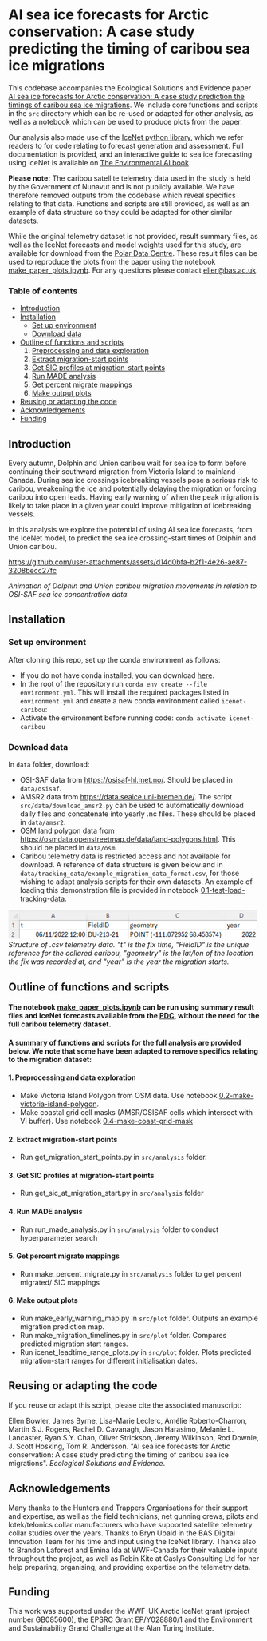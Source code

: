 # AI sea ice forecasts for Arctic conservation: A case study predicting the timing of caribou sea ice migrations
This codebase accompanies the Ecological Solutions and Evidence paper [AI sea ice forecasts for Arctic conservation: A case study prediction the timings of caribou sea ice migrations](link). We include core functions and scripts in the `src` directory which can be re-used or adapted for other analysis, as well as a notebook which can be used to produce plots from the paper.

Our analysis also made use of the [IceNet python library](https://github.com/icenet-ai/icenet), which we refer readers to for code relating to forecast generation and assessment. Full documentation is provided, and an interactive guide to sea ice forecasting using IceNet is available on [The Environmental AI book](https://acocac.github.io/environmental-ai-book/polar/modelling/polar-modelling-icenet.html).

**Please note:** The caribou satellite telemetry data used in the study is held by the Government of Nunavut and is not publicly available. We have therefore removed outputs from the codebase which reveal specifics relating to that data. Functions and scripts are still provided, as well as an example of data structure so they could be adapted for other similar datasets. 

While the original telemetry dataset is not provided, result summary files, as well as the IceNet forecasts and model weights used for this study, are available for download from the [Polar Data Centre](https://doi.org/10.5285/8738b3cb-52c7-4b36-aa6d-6e15c0b46ba4). These result files can be used to reproduce the plots from the paper using the notebook [make_paper_plots.ipynb](make_paper_plots.ipynb). For any questions please contact eller@bas.ac.uk.


### Table of contents

<!-- TOC -->
* [Introduction](#introduction)
* [Installation](#installation)
    * [Set up environment](#setup)
    * [Download data](#download)
* [Outline of functions and scripts](#outline)
    1. [Preprocessing and data exploration](#preprocessing)
    2. [Extract migration-start points](#migration-start)
    3. [Get SIC profiles at migration-start points](#sic-profiles)
    4. [Run MADE analysis](#made-analysis)
    5. [Get percent migrate mappings](#percent-migrate)
    6. [Make output plots](#output-plots)
* [Reusing or adapting the code](#reuse)
* [Acknowledgements](#acknowledgements)
* [Funding](#funding)
<!-- TOC -->

## Introduction <a name="introduction"></a>
Every autumn, Dolphin and Union caribou wait for sea ice to form before continuing their southward migration from Victoria Island to mainland Canada. During sea ice crossings icebreaking vessels pose a serious risk to caribou, weakening the ice and potentially delaying the migration or forcing caribou into open leads. Having early warning of when the peak migration is likely to take place in a given year could improve mitigation of icebreaking vessels.

In this analysis we explore the potential of using AI sea ice forecasts, from the IceNet model, to predict the sea ice crossing-start times of Dolphin and Union caribou.

https://github.com/user-attachments/assets/d14d0bfa-b2f1-4e26-ae87-3208becc27fc

*Animation of Dolphin and Union caribou migration movements in relation to OSI-SAF sea ice concentration data.*



## Installation <a name="installation"></a>
### Set up environment <a name="setup"></a>
After cloning this repo, set up the conda environment as follows:
* If you do not have conda installed, you can download [here](https://docs.conda.io/projects/conda/en/latest/user-guide/install/index.html). 
* In the root of the repository run `conda env create --file environment.yml`.
This will install the required packages listed in `environment.yml` and create a new conda environment called `icenet-caribou`: 
* Activate the environment before running code: `conda activate icenet-caribou`

### Download data <a name="download"></a>
In `data` folder, download:
* OSI-SAF data from https://osisaf-hl.met.no/. Should be placed in `data/osisaf`. 
* AMSR2 data from https://data.seaice.uni-bremen.de/. The script `src/data/download_amsr2.py` can be used to automatically download daily files and concatenate into yearly .nc files. These should be placed in `data/amsr2`. 
* OSM land polygon data from https://osmdata.openstreetmap.de/data/land-polygons.html. This should be placed in `data/osm`. 
* Caribou telemetry data is restricted access and not available for download. A reference of data structure is given below and in `data/tracking_data/example_migration_data_format.csv`, for those wishing to adapt analysis scripts for their own datasets. An example of loading this demonstration file is provided in notebook [0.1-test-load-tracking-data](notebooks/0.2-test-load-tracking-data.ipynb). 


<p align="left">
  <img src="./graphics/example_csv_image.png" alt="csv example" width="500">
  <br>
  <em>Structure of .csv telemetry data. "t" is the fix time, "FieldID" is the unique reference for the collared caribou, "geometry" is the lat/lon of the location the fix was recorded at, and "year" is the year the migration starts.</em>
</p>


## Outline of functions and scripts <a name="outline"></a>

#### The notebook [make_paper_plots.ipynb](make_paper_plots.ipynb) can be run using summary result files and IceNet forecasts available from the [PDC](https://doi.org/10.5285/8738b3cb-52c7-4b36-aa6d-6e15c0b46ba4), without the need for the full caribou telemetry dataset. 

#### A summary of functions and scripts for the full analysis are provided below. We note that some have been adapted to remove specifics relating to the migration dataset:

#### 1. Preprocessing and data exploration <a name="preprocessing"></a>
* Make Victoria Island Polygon from OSM data. Use notebook [0.2-make-victoria-island-polygon](notebooks/0.2-make-victoria-island-polygon.ipynb). 
* Make coastal grid cell masks (AMSR/OSISAF cells which intersect with VI buffer). Use notebook [0.4-make-coast-grid-mask](notebooks/0.4-make-coast-grid-mask.ipynb)

#### 2. Extract migration-start points <a name="migration-start"></a>
* Run get_migration_start_points.py in `src/analysis` folder. 

#### 3. Get SIC profiles at migration-start points <a name="sic-profiles"></a>
* Run get_sic_at_migration_start.py in `src/analysis` folder

#### 4. Run MADE analysis <a name="made-analysis"></a>
* Run run_made_analysis.py in `src/analysis` folder to conduct hyperparameter search 

#### 5. Get percent migrate mappings <a name="percent-migrate"></a>
* Run make_percent_migrate.py in `src/analysis` folder to get percent migrated/ SIC mappings

#### 6. Make output plots <a name="output-plots"></a>
* Run make_early_warning_map.py in `src/plot` folder. Outputs an example migration prediction map.
* Run make_migration_timelines.py in `src/plot` folder. Compares predicted migration start ranges.
* Run icenet_leadtime_range_plots.py in `src/plot` folder. Plots predicted migration-start ranges for different initialisation dates. 


## Reusing or adapting the code <a name="reuse"></a>
If you reuse or adapt this script, please cite the associated manuscript:

Ellen Bowler, James Byrne, Lisa-Marie Leclerc, Amélie Roberto-Charron, Martin S.J. Rogers, Rachel D. Cavanagh, Jason Harasimo, Melanie L. Lancaster, Ryan S.Y. Chan, Oliver Strickson, Jeremy Wilkinson, Rod Downie, J. Scott Hosking, Tom R. Andersson. "AI sea ice forecasts for Arctic conservation: A case study predicting the timing of caribou sea ice migrations". *Ecological Solutions and Evidence*.

## Acknowledgements <a name="acknowledgements"></a>
Many thanks to the Hunters and Trappers Organisations for their support and expertise, as well as the field technicians, net gunning crews, pilots and lotek/telonics collar manufacturers who have supported satellite telemetry collar studies over the years. Thanks to Bryn Ubald in the BAS Digital Innovation Team for his time and input using the IceNet library. Thanks also to Brandon Laforest and Emina Ida at WWF-Canada for their valuable inputs throughout the project, as well as Robin Kite at Caslys Consulting Ltd for her help preparing, organising, and providing expertise on the telemetry data. 

## Funding <a name="funding"></a>
This work was supported under the WWF-UK Arctic IceNet grant (project number GB085600), the EPSRC Grant EP/Y028880/1 and the Environment and Sustainability Grand Challenge at the Alan Turing Institute. 
